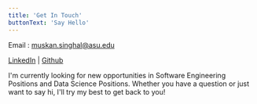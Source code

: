 ```yaml
---
title: 'Get In Touch'
buttonText: 'Say Hello'
---
```


Email : muskan.singhal@asu.edu

[LinkedIn](https://www.linkedin.com/in/muskansinghal) | [Github](https://github.com/MuskanSinghal)

I'm currently looking for new opportunities in Software Engineering Positions and Data Science Positions. Whether you have a question or just want to say hi, I'll try my best to get back to you!
